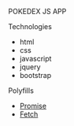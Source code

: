 POKEDEX JS APP

Technologies
* html
* css
* javascript
 * jquery
 * bootstrap

Polyfills
* [Promise](https://github.com/bryanevan/simple-js-app/blob/main/js/promise-polyfill.js)
* [Fetch](https://github.com/bryanevan/simple-js-app/blob/main/js/fetch-polyfill.js)
